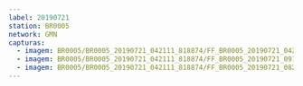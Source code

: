 ```yaml
---
label: 20190721
station: BR0005
network: GMN
capturas:
  - imagem: BR0005/BR0005_20190721_042111_818874/FF_BR0005_20190721_042724_572_0008960.fits_maxpixel.jpg
  - imagem: BR0005/BR0005_20190721_042111_818874/FF_BR0005_20190721_091325_933_0427520.fits_maxpixel.jpg
  - imagem: BR0005/BR0005_20190721_042111_818874/FF_BR0005_20190721_082404_983_0355584.fits_maxpixel.jpg
---
```

